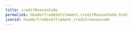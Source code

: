 ```yaml
---
title: creditReasonCode
permalink: HeaderTradeSettlement.creditReasonCode.html
jsonid: headertradesettlement_creditreasoncode
---
```

